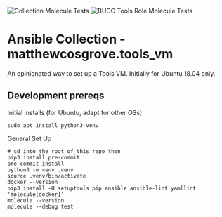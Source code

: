 ![Collection Molecule Tests](https://github.com/matthewcosgrove/ansible-collection-tools_vm/workflows/Collection%20Molecule%20Tests/badge.svg) ![BUCC Tools Role Molecule Tests](https://github.com/matthewcosgrove/ansible-collection-tools_vm/workflows/BUCC%20Tools%20Role%20Molecule%20Tests/badge.svg)

# Ansible Collection - matthewcosgrove.tools_vm

An opinionated way to set up a Tools VM. Initially for Ubuntu 18.04 only.

## Development prereqs

Initial installs (for Ubuntu, adapt for other OSs)

```
sudo apt install python3-venv
```

General Set Up

```
# cd into the root of this repo then
pip3 install pre-commit
pre-commit install
python3 -m venv .venv
source .venv/bin/activate
docker --version
pip3 install -U setuptools pip ansible ansible-lint yamllint 'molecule[docker]'
molecule --version
molecule --debug test
```
